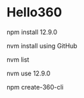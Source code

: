 # Hello360


npm install 12.9.0

nvm install using GitHub

nvm list

nvm use 12.9.0

npm create-360-cli

